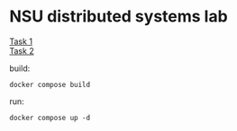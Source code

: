 # NSU distributed systems lab

[Task 1](https://docs.google.com/document/d/1epM9TZHl5H1KJF0xA1e28BRe5W8C6HStduRvu-b1U_A/edit) \
[Task 2](https://docs.google.com/document/d/17hjYbrgWXYeggl-h-qkYsqoWHCT_QI80PLSzCRdrnZc/edit)

build: 
```
docker compose build
```
run:
```
docker compose up -d
```